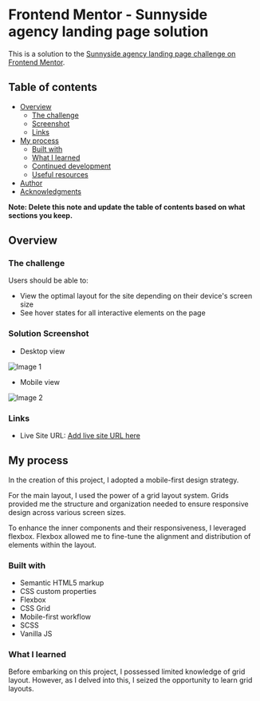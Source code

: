 # Frontend Mentor - Sunnyside agency landing page solution

This is a solution to the [Sunnyside agency landing page challenge on Frontend Mentor](https://www.frontendmentor.io/challenges/sunnyside-agency-landing-page-7yVs3B6ef).

## Table of contents

- [Overview](#overview)
  - [The challenge](#the-challenge)
  - [Screenshot](#screenshot)
  - [Links](#links)
- [My process](#my-process)
  - [Built with](#built-with)
  - [What I learned](#what-i-learned)
  - [Continued development](#continued-development)
  - [Useful resources](#useful-resources)
- [Author](#author)
- [Acknowledgments](#acknowledgments)

**Note: Delete this note and update the table of contents based on what sections you keep.**

## Overview

### The challenge

Users should be able to:

- View the optimal layout for the site depending on their device's screen size
- See hover states for all interactive elements on the page

### Solution Screenshot

- Desktop view

![Image 1](./image.png)

- Mobile view

![Image 2](./image-1.png)

### Links

- Live Site URL: [Add live site URL here](https://glittery-swan-1a3e02.netlify.app/)

## My process

In the creation of this project, I adopted a mobile-first design strategy.

For the main layout, I used the power of a grid layout system. Grids provided me the structure and organization needed to ensure responsive design across various screen sizes.

To enhance the inner components and their responsiveness, I leveraged flexbox. Flexbox allowed me to fine-tune the alignment and distribution of elements within the layout.

### Built with

- Semantic HTML5 markup
- CSS custom properties
- Flexbox
- CSS Grid
- Mobile-first workflow
- SCSS
- Vanilla JS

### What I learned

Before embarking on this project, I possessed limited knowledge of grid layout. However, as I delved into this, I seized the opportunity to learn grid layouts.
